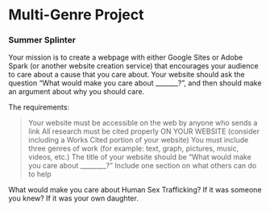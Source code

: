 # Multi-Genre Project 
### Summer Splinter

Your mission is to create a webpage with either Google Sites or Adobe Spark (or another website creation service) that encourages your audience to care about a cause that you care about. Your website should ask the question “What would make you care about _______?”, and then should make an argument about why you should care.

The requirements:
> Your website must be accessible on the web by anyone who sends a link
All research must be cited properly ON YOUR WEBSITE (consider including a Works Cited portion of your website)
You must include three genres of work (for example: text, graph, pictures, music, videos, etc.)
The title of your website should be “What would make you care about ________?”
Include one section on what others can do to help

What  would make you care about Human Sex Trafficking? If it was someone you knew? If it was your own daughter.